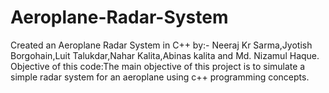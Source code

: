 # Aeroplane-Radar-System
Created an Aeroplane Radar System in C++ by:- Neeraj Kr Sarma,Jyotish Borgohain,Luit Talukdar,Nahar Kalita,Abinas kalita and Md. Nizamul Haque.
Objective of this code:The main objective of this project is to simulate a simple radar system for an aeroplane using c++ programming concepts.
